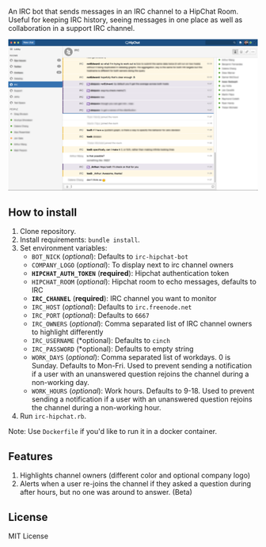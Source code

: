 An IRC bot that sends messages in an IRC channel to a HipChat Room. Useful for keeping IRC history, seeing messages in one place as well as collaboration in a support IRC channel.

![IRC-Hipchat-Integration](/screenshots/irc-hipchat-integration.png?raw=true "IRC-Hipchat-Integration Screnshot")

How to install
------------
1. Clone repository.
2. Install requirements: `bundle install`.
3. Set environment variables:
    - `BOT_NICK` (*optional*): Defaults to `irc-hipchat-bot`
    - `COMPANY_LOGO` (*optional*): To display next to irc channel owners
    - **`HIPCHAT_AUTH_TOKEN`** (**required**): Hipchat authentication token
    - `HIPCHAT_ROOM` (*optional*): Hipchat room to echo messages, defaults to IRC
    - **`IRC_CHANNEL`** (**required**): IRC channel you want to monitor
    - `IRC_HOST` (*optional*): Defaults to `irc.freenode.net`
    - `IRC_PORT` (*optional*): Defaults to `6667`
    - `IRC_OWNERS` (*optional*): Comma separated list of IRC channel owners to highlight differently
    - `IRC_USERNAME` (*optional): Defaults to `cinch`
    - `IRC_PASSWORD` (*optional): Defaults to empty string
    - `WORK_DAYS` (*optional*): Comma separated list of workdays. 0 is Sunday. Defaults to Mon-Fri. Used to prevent sending a notification if a user with an unanswered question rejoins the channel during a non-working day.
    - `WORK_HOURS` (*optional*): Work hours. Defaults to 9-18. Used to prevent sending a notification if a user with an unanswered question rejoins the channel during a non-working hour.
4. Run `irc-hipchat.rb`.

Note: Use `Dockerfile` if you'd like to run it in a docker container.

Features
------------
1. Highlights channel owners (different color and optional company logo)
2. Alerts when a user re-joins the channel if they asked a question during after hours, but no one was around to answer. (Beta)


License
------------
MIT License
